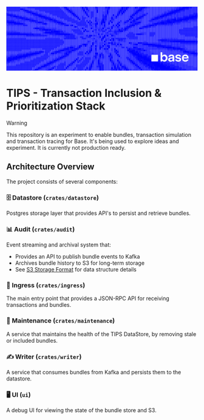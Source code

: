 ![Base](./docs/logo.png)

# TIPS - Transaction Inclusion & Prioritization Stack

> [!WARNING]
> This repository is an experiment to enable bundles, transaction simulation and transaction tracing for Base. 
> It's being used to explore ideas and experiment. It is currently not production ready.

## Architecture Overview

The project consists of several components:

### 🗄️ Datastore (`crates/datastore`)
Postgres storage layer that provides API's to persist and retrieve bundles.

### 📊 Audit (`crates/audit`)
Event streaming and archival system that:
- Provides an API to publish bundle events to Kafka
- Archives bundle history to S3 for long-term storage
- See [S3 Storage Format](docs/AUDIT_S3_FORMAT.md) for data structure details

### 🔌 Ingress (`crates/ingress`)
The main entry point that provides a JSON-RPC API for receiving transactions and bundles.

### 🔨 Maintenance (`crates/maintenance`)
A service that maintains the health of the TIPS DataStore, by removing stale or included bundles.

### ✍️ Writer (`crates/writer`)
A service that consumes bundles from Kafka and persists them to the datastore.

### 🖥️ UI (`ui`)
A debug UI for viewing the state of the bundle store and S3.
